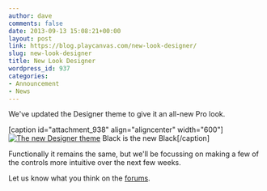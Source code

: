 ```yaml
---
author: dave
comments: false
date: 2013-09-13 15:08:21+00:00
layout: post
link: https://blog.playcanvas.com/new-look-designer/
slug: new-look-designer
title: New Look Designer
wordpress_id: 937
categories:
- Announcement
- News
---
```


We've updated the Designer theme to give it an all-new Pro look.

[caption id="attachment_938" align="aligncenter" width="600"][![The new Designer theme](https://blog.playcanvas.com/wp-content/uploads/2013/09/theme.png)](http://blog.playcanvas.com/wp-content/uploads/2013/09/theme.png) Black is the new Black[/caption]

Functionally it remains the same, but we'll be focussing on making a few of the controls more intuitive over the next few weeks.

Let us know what you think on the [forums](http://forum.playcanvas.com/t/new-designer-theme/88).
